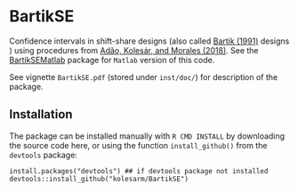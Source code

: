 # BartikSE

Confidence intervals in shift-share designs (also called [Bartik
(1991)](http://research.upjohn.org/up_press/77/) designs ) using procedures from
[Adão, Kolesár, and Morales (2018)](https://arxiv.org/abs/1806.07928). See the
[BartikSEMatlab](https://github.com/kolesarm/BartikSEMatlab) package for
`Matlab` version of this code.

See vignette `BartikSE.pdf` (stored under `inst/doc/`) for description of the
package.

## Installation

The package can be installed manually with `R CMD INSTALL` by downloading the
source code here, or using the function `install_github()` from the `devtools`
package:

```
install.packages("devtools") ## if devtools package not installed
devtools::install_github("kolesarm/BartikSE")
```
